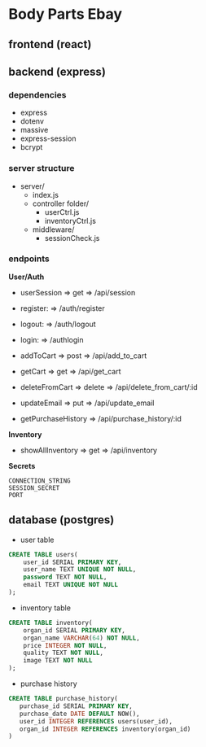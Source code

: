 # Body Parts Ebay

## frontend (react)

## backend (express)

### dependencies

- express
- dotenv
- massive
- express-session
- bcrypt

### server structure

- server/
  - index.js
  - controller folder/
    - userCtrl.js
    - inventoryCtrl.js
  - middleware/
    - sessionCheck.js

### endpoints

**User/Auth**

- userSession => get => /api/session
- register: => /auth/register
- logout: => /auth/logout
- login: => /authlogin

- addToCart => post => /api/add_to_cart
- getCart => get => /api/get_cart
- deleteFromCart => delete => /api/delete_from_cart/:id
- updateEmail => put => /api/update_email
- getPurchaseHistory => /api/purchase_history/:id

**Inventory**

- showAllInventory => get => /api/inventory

**Secrets**

```text
CONNECTION_STRING
SESSION_SECRET
PORT
```

## database (postgres)

- user table

```sql
CREATE TABLE users(
    user_id SERIAL PRIMARY KEY,
    user_name TEXT UNIQUE NOT NULL,
    password TEXT NOT NULL,
    email TEXT UNIQUE NOT NULL
);

```

- inventory table

```sql
CREATE TABLE inventory(
    organ_id SERIAL PRIMARY KEY,
    organ_name VARCHAR(64) NOT NULL,
    price INTEGER NOT NULL,
    quality TEXT NOT NULL,
    image TEXT NOT NULL
);

```

- purchase history

```sql
CREATE TABLE purchase_history(
   purchase_id SERIAL PRIMARY KEY,
   purchase_date DATE DEFAULT NOW(),
   user_id INTEGER REFERENCES users(user_id),
   organ_id INTEGER REFERENCES inventory(organ_id)
)
```
